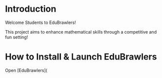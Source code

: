 # Introduction

Welcome Students to EduBrawlers!

This project aims to enhance mathematical skills through a competitive and fun setting!

# How to Install & Launch EduBrawlers

Open [EduBrawlers](

